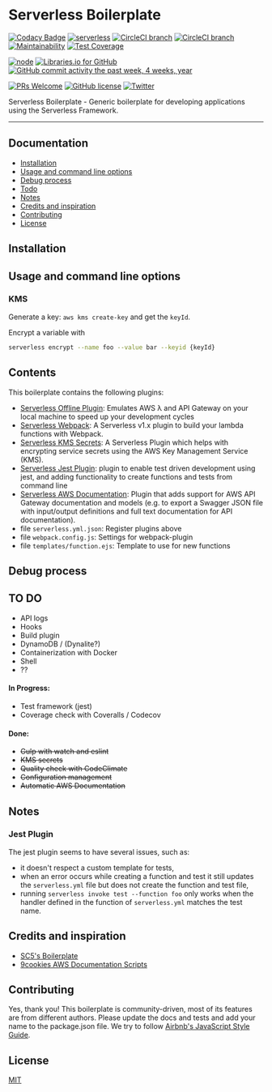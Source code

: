 # Serverless Boilerplate

[![Codacy Badge](https://api.codacy.com/project/badge/Grade/0eb33455ba0d47e6891504960733c818)](https://www.codacy.com/app/nvangalenlast/serverless-boilerplate?utm_source=github.com&utm_medium=referral&utm_content=nielsgl/serverless-boilerplate&utm_campaign=badger)
[![serverless](http://public.serverless.com/badges/v3.svg)](http://www.serverless.com)
[![CircleCI branch](https://img.shields.io/circleci/project/github/nielsgl/serverless-boilerplate/master.svg?label=master%20build)](https://circleci.com/gh/nielsgl/serverless-boilerplate/tree/master)
[![CircleCI branch](https://img.shields.io/circleci/project/github/nielsgl/serverless-boilerplate/develop.svg?label=develop%20build)](https://circleci.com/gh/nielsgl/serverless-boilerplate/tree/develop)
[![Maintainability](https://api.codeclimate.com/v1/badges/3c139bae9f67f3486528/maintainability)](https://codeclimate.com/github/nielsgl/serverless-boilerplate/maintainability)
[![Test Coverage](https://api.codeclimate.com/v1/badges/3c139bae9f67f3486528/test_coverage)](https://codeclimate.com/github/nielsgl/serverless-boilerplate/test_coverage)

[![node](https://img.shields.io/node/v/gh-badges.svg)]()
[![Libraries.io for GitHub](https://img.shields.io/librariesio/github/nielsgl/serverless-boilerplate.svg)](https://img.shields.io/librariesio/github/nielsgl/serverless-boilerplate.svg)
[![GitHub commit activity the past week, 4 weeks, year](https://img.shields.io/github/commit-activity/y/nielsgl/serverless-boilerplate.svg)](https://img.shields.io/github/commit-activity/y/nielsgl/serverless-boilerplate.svg)

[![PRs Welcome](https://img.shields.io/badge/PRs-welcome-brightgreen.svg)](#contributing)
[![GitHub license](https://img.shields.io/badge/license-MIT-blue.svg)](https://raw.githubusercontent.com/nielsgl/serverless-boilerplate/master/LICENSE)
[![Twitter](https://img.shields.io/twitter/url/https/github.com/nielsgl/serverless-boilerplate.svg?style=social)](https://twitter.com/intent/tweet?text=Wow:&url=%5Bobject%20Object%5D)
<!--([![GitHub](https://img.shields.io/github/downloads/nielsgl/serverless-boilerplate/total.svg)](https://img.shields.io/github/downloads/nielsgl/serverless-boilerplate/total.svg) -->
<!--[![GitHub issues](https://img.shields.io/github/issues/nielsgl/serverless-boilerplate.svg)](https://github.com/nielsgl/serverless-boilerplate/issues)-->
<!--[![GitHub stars](https://img.shields.io/github/stars/nielsgl/serverless-boilerplate.svg)](https://github.com/nielsgl/serverless-boilerplate/stargazers)-->
<!--[![GitHub forks](https://img.shields.io/github/forks/nielsgl/serverless-boilerplate.svg)](https://github.com/nielsgl/serverless-boilerplate/network) -->

Serverless Boilerplate - Generic boilerplate for developing applications using the Serverless Framework.

---

## Documentation

- [Installation](#installation)
- [Usage and command line options](#usage-and-command-line-options)
- [Debug process](#debug-process)
- [Todo](#todo)
- [Notes](#notes)
- [Credits and inspiration](#credits-and-inspiration)
- [Contributing](#contributing)
- [License](#license)

## Installation

## Usage and command line options

### KMS

Generate a key: `aws kms create-key` and get the `keyId`.

Encrypt a variable with

```bash
serverless encrypt --name foo --value bar --keyid {keyId}
```

## Contents

This boilerplate contains the following plugins:

- [Serverless Offline Plugin](https://github.com/dherault/serverless-offline): Emulates AWS λ and API Gateway on your local machine to speed up your development cycles
- [Serverless Webpack](https://github.com/serverless-heaven/serverless-webpack): A Serverless v1.x plugin to build your lambda functions with Webpack.
- [Serverless KMS Secrets](https://github.com/SC5/serverless-kms-secrets): A Serverless Plugin which helps with encrypting service secrets using the AWS Key Management Service (KMS).
- [Serverless Jest Plugin](https://github.com/SC5/serverless-jest-plugin): plugin to enable test driven development using jest, and adding functionality to create functions and tests from command line
- [Serverless AWS Documentation](https://github.com/9cookies/serverless-aws-documentation): Plugin that adds support for AWS API Gateway documentation and models (e.g. to export a Swagger JSON file with input/output definitions and full text documentation for API documentation).
- file `serverless.yml.json`: Register plugins above
- file `webpack.config.js`: Settings for webpack-plugin
- file `templates/function.ejs`: Template to use for new functions

## Debug process

## TO DO

- API logs
- Hooks
- Build plugin
- DynamoDB / (Dynalite?)
- Containerization with Docker
- Shell
- ??

#### In Progress:

- Test framework (jest)
- Coverage check with Coveralls / Codecov

#### Done:

- ~~Gulp with watch and eslint~~
- ~~KMS secrets~~
- ~~Quality check with CodeClimate~~
- ~~Configuration management~~
- ~~Automatic AWS Documentation~~

## Notes

### Jest Plugin

The jest plugin seems to have several issues, such as:

- it doesn't respect a custom template for tests,
- when an error occurs while creating a function and test it still updates the `serverless.yml` file but does not create the function and test file,
- running `serverless invoke test --function foo` only works when the handler defined in the function of `serverless.yml` matches the test name.

## Credits and inspiration

- [SC5's Boilerplate](https://github.com/SC5/sc5-serverless-boilerplate)
- [9cookies AWS Documentation Scripts](https://github.com/9cookies/serverless-aws-documentation/tree/master/example)

## Contributing

Yes, thank you!
This boilerplate is community-driven, most of its features are from different authors.
Please update the docs and tests and add your name to the package.json file.
We try to follow [Airbnb's JavaScript Style Guide](https://github.com/airbnb/javascript).

## License

[MIT](https://github.com/nielsgl/serverless-boilerplate/blob/master/LICENSE)
